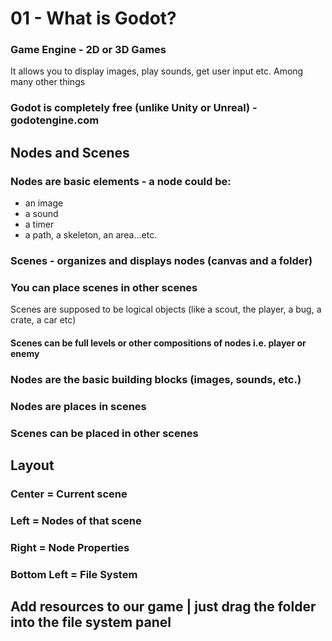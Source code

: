 # 01 - What is Godot?

### Game Engine - 2D or 3D Games

It allows you to display images, play sounds, get user input etc. Among many other things

### Godot is completely free (unlike Unity or Unreal) - godotengine.com

## Nodes and Scenes

### Nodes are basic elements - a node could be:

- an image
- a sound
- a timer
- a path, a skeleton, an area...etc.

### Scenes - organizes and displays nodes (canvas and a folder)

### You can place scenes in other scenes

Scenes are supposed to be logical objects (like a scout, the player, a bug, a crate, a car etc)

#### Scenes can be full levels or other compositions of nodes i.e. player or enemy

### Nodes are the basic building blocks (images, sounds, etc.)

### Nodes are places in scenes

### Scenes can be placed in other scenes

## Layout

### Center = Current scene

### Left = Nodes of that scene

### Right = Node Properties

### Bottom Left = File System

## Add resources to our game | just drag the folder into the file system panel
